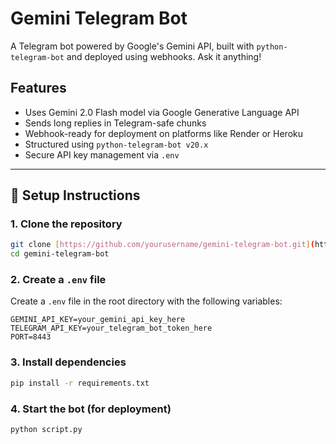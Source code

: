 # Gemini Telegram Bot

A Telegram bot powered by Google's Gemini API, built with `python-telegram-bot` and deployed using webhooks. Ask it anything!

## Features

* Uses Gemini 2.0 Flash model via Google Generative Language API
* Sends long replies in Telegram-safe chunks
* Webhook-ready for deployment on platforms like Render or Heroku
* Structured using `python-telegram-bot v20.x`
* Secure API key management via `.env`

---

## 🚀 Setup Instructions

### 1. Clone the repository

```bash
git clone [https://github.com/yourusername/gemini-telegram-bot.git](https://github.com/RoysonDsz/TelegramBot.git)
cd gemini-telegram-bot
```

### 2. Create a `.env` file

Create a `.env` file in the root directory with the following variables:

```
GEMINI_API_KEY=your_gemini_api_key_here
TELEGRAM_API_KEY=your_telegram_bot_token_here
PORT=8443
```

### 3. Install dependencies

```bash
pip install -r requirements.txt
```

### 4. Start the bot (for deployment)

```bash
python script.py
```
